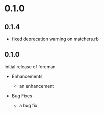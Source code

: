 # 0.1.0

0.1.4
------
* fixed deprecation warning on matchers.rb

0.1.0
------

Initial release of foreman

* Enhancements
  * an enhancement

* Bug Fixes
  * a bug fix
